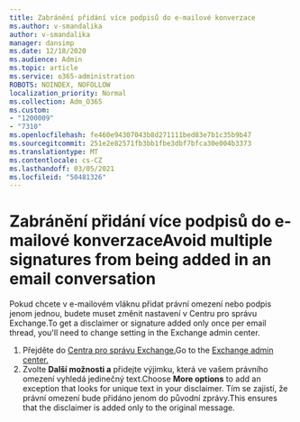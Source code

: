 ```yaml
---
title: Zabránění přidání více podpisů do e-mailové konverzace
ms.author: v-smandalika
author: v-smandalika
manager: dansimp
ms.date: 12/18/2020
ms.audience: Admin
ms.topic: article
ms.service: o365-administration
ROBOTS: NOINDEX, NOFOLLOW
localization_priority: Normal
ms.collection: Adm_O365
ms.custom:
- "1200009"
- "7310"
ms.openlocfilehash: fe460e94307043b8d271111bed83e7b1c35b9b47
ms.sourcegitcommit: 251e2e82571fb3bb1fbe3dbf7bfca30e004b3373
ms.translationtype: MT
ms.contentlocale: cs-CZ
ms.lasthandoff: 03/05/2021
ms.locfileid: "50481326"
---
```

# <a name="avoid-multiple-signatures-from-being-added-in-an-email-conversation"></a><span data-ttu-id="f10ff-102">Zabránění přidání více podpisů do e-mailové konverzace</span><span class="sxs-lookup"><span data-stu-id="f10ff-102">Avoid multiple signatures from being added in an email conversation</span></span>

<span data-ttu-id="f10ff-103">Pokud chcete v e-mailovém vláknu přidat právní omezení nebo podpis jenom jednou, budete muset změnit nastavení v Centru pro správu Exchange.</span><span class="sxs-lookup"><span data-stu-id="f10ff-103">To get a disclaimer or signature added only once per email thread, you'll need to change setting in the Exchange admin center.</span></span>

1. <span data-ttu-id="f10ff-104">Přejděte do [Centra pro správu Exchange.](https://go.microsoft.com/fwlink/p/?linkid=2059104)</span><span class="sxs-lookup"><span data-stu-id="f10ff-104">Go to the [Exchange admin center.](https://go.microsoft.com/fwlink/p/?linkid=2059104)</span></span>
2. <span data-ttu-id="f10ff-105">Zvolte **Další možnosti a** přidejte výjimku, která ve vašem právního omezení vyhledá jedinečný text.</span><span class="sxs-lookup"><span data-stu-id="f10ff-105">Choose **More options** to add an exception that looks for unique text in your disclaimer.</span></span> <span data-ttu-id="f10ff-106">Tím se zajistí, že právní omezení bude přidáno jenom do původní zprávy.</span><span class="sxs-lookup"><span data-stu-id="f10ff-106">This ensures that the disclaimer is added only to the original message.</span></span>

